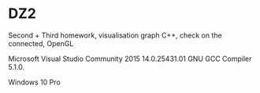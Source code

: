 # DZ2
Second + Third homework, visualisation graph C++, check on the connected, OpenGL

Microsoft Visual Studio Community 2015 14.0.25431.01  GNU GCC Compiler 5.1.0.

Windows 10 Pro
